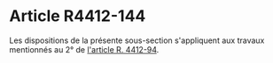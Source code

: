 # Article R4412-144

Les dispositions de la présente sous-section s'appliquent aux travaux mentionnés au 2° de [l'article R. 4412-94][1].

 [1]: /affichCodeArticle.do?cidTexte=LEGITEXT000006072050&idArticle=LEGIARTI000018490571&dateTexte=&categorieLien=cid
